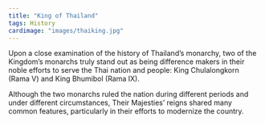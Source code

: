 ```yaml
---
title: "King of Thailand"
tags: History
cardimage: "images/thaiking.jpg"
---
```


Upon a close examination of the history of Thailand’s monarchy, two of the Kingdom’s monarchs truly stand out as being difference makers in their noble efforts to serve the Thai nation and people: King Chulalongkorn (Rama V) and King Bhumibol (Rama IX).

Although the two monarchs ruled the nation during different periods and under different circumstances, Their Majesties’ reigns shared many common features, particularly in their efforts to modernize the country.